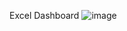 Excel Dashboard
![image](https://github.com/anujasathiyaraj/pizza/assets/96020465/33d47b52-c9e0-445e-8e59-7dd48e4bbb9e)
